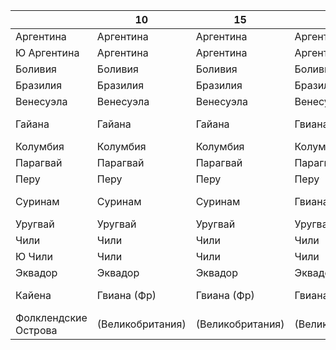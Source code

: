 
|                       |10                 |15                 |20                 |32                 |38             |55             |64             |...            |
|-----------------------|-------------------|-------------------|-------------------|-------------------|---------------|---------------|---------------|---------------|
|Аргентина              |Аргентина          |Аргентина          |Аргентина          |Аргентина          |Аргентина      |Аргентина      |Аргентина      |Аргентина      |
|Ю Аргентина            |Аргентина          |Аргентина          |Аргентина          |Аргентина          |Аргентина      |Аргентина      |Аргентина      |Патагония      |
|Боливия                |Боливия            |Боливия            |Боливия            |Боливия            |Боливия        |Боливия        |Боливия        |Боливия        |
|Бразилия               |Бразилия           |Бразилия           |Бразилия           |Бразилия           |Бразилия       |Бразилия       |Бразилия       |Бразилия       |
|Венесуэла              |Венесуэла          |Венесуэла          |Венесуэла          |Венесуэла          |Венесуэла      |Венесуэла      |Венесуэла      |Венесуэла      |
|Гайана                 |Гайана             |Гайана             |Гвиана (Брит)      |Гвиана             |Гвиана (Брит)  |Великобритания |Великобритания |Великобритания |
|Колумбия               |Колумбия           |Колумбия           |Колумбия           |Колумбия           |Колумбия       |Колумбия       |Колумбия       |Колумбия       |
|Парагвай               |Парагвай           |Парагвай           |Парагвай           |Парагвай           |Парагвай       |Парагвай       |Парагвай       |Парагвай       |
|Перу                   |Перу               |Перу               |Перу               |Перу               |Перу           |Перу           |Перу           |Перу           |
|Суринам                |Суринам            |Суринам            |Гвиана (Нид)       |Гвиана (Нид)       |Гвиана (Нид)   |Нидерланды     |Нидерланды     |Нидерланды     |
|Уругвай                |Уругвай            |Уругвай            |Уругвай            |Уругвай            |Уругвай        |Уругвай        |Уругвай        |Уругвай        |
|Чили                   |Чили               |Чили               |Чили               |Чили               |Чили           |Чили           |Чили           |Чили           |
|Ю Чили                 |Чили               |Чили               |Чили               |Чили               |Чили           |Чили           |Чили           |Патагония      |
|Эквадор                |Эквадор            |Эквадор            |Эквадор            |Эквадор            |Эквадор        |Эквадор        |Эквадор        |Эквадор        |
|Кайена                 |Гвиана (Фр)        |Гвиана (Фр)        |Гвиана (Фр)        |Гвиана (Фр)        |Гвиана (Фр)    |Франция        |Франция        |Франция        |   
|Фолклендские Острова   |(Великобритания)   |(Великобритания)   |(Великобритания)   |(Великобритания)   |?              |Великобритания |Великобритания |Великобритания |
